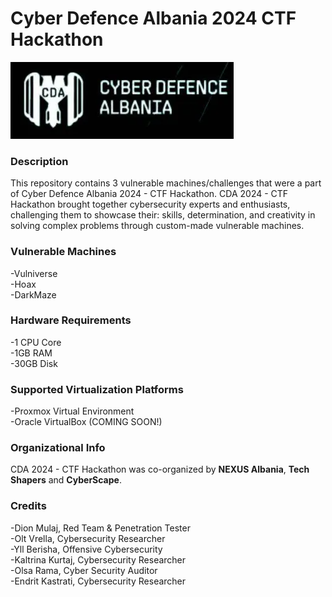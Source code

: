 # Cyber Defence Albania 2024 CTF Hackathon
![CDA](https://github.com/dionmulaj/Cyber-Defence-Albania-2024-CTF/blob/main/img/CDA.png?raw=true)
**<h3>Description</h3>** 
This repository contains 3 vulnerable machines/challenges that were a part of Cyber Defence Albania 2024 - CTF Hackathon.
CDA 2024 - CTF Hackathon brought together cybersecurity experts and enthusiasts, challenging them to showcase their: skills, determination, and creativity in solving complex problems through custom-made vulnerable machines.

**<h3>Vulnerable Machines</h3>**
-Vulniverse <br>
-Hoax <br>
-DarkMaze

**<h3>Hardware Requirements</h3>**
-1 CPU Core <br>
-1GB RAM <br>
-30GB Disk 

**<h3>Supported Virtualization Platforms</h3>**
-Proxmox Virtual Environment <br>
-Oracle VirtualBox (COMING SOON!)

**<h3>Organizational Info</h3>**
CDA 2024 - CTF Hackathon was co-organized by **NEXUS Albania**, **Tech Shapers** and **CyberScape**.

**<h3>Credits</h3>**
-Dion Mulaj, Red Team & Penetration Tester <br>
-Olt Vrella, Cybersecurity Researcher <br>
-Yll Berisha, Offensive Cybersecurity <br>
-Kaltrina Kurtaj, Cybersecurity Researcher <br>
-Olsa Rama, Cyber Security Auditor <br>
-Endrit Kastrati, Cybersecurity Researcher
